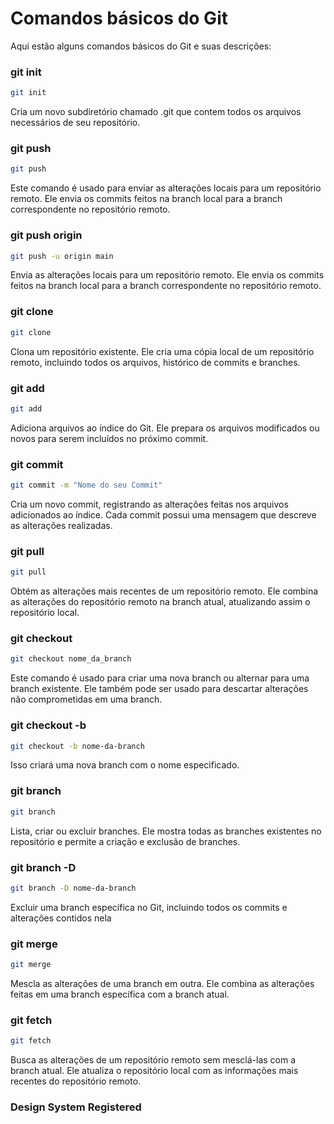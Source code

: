 # Comandos básicos do Git

Aqui estão alguns comandos básicos do Git e suas descrições:

### git init

```bash
git init
```
Cria um novo subdiretório chamado .git que contem todos os arquivos necessários de seu repositório.

### git push
```bash
git push
```
Este comando é usado para enviar as alterações locais para um repositório remoto. Ele envia os commits feitos na branch local para a branch correspondente no repositório remoto.

### git push origin <nome-da-branch>

```bash
git push -u origin main
```
Envia as alterações locais para um repositório remoto. Ele envia os commits feitos na branch local para a branch correspondente no repositório remoto.

### git clone

```bash
git clone
```
Clona um repositório existente. Ele cria uma cópia local de um repositório remoto, incluindo todos os arquivos, histórico de commits e branches.

### git add

```bash
git add
```

Adiciona arquivos ao índice do Git. Ele prepara os arquivos modificados ou novos para serem incluídos no próximo commit.

### git commit

```bash
git commit -m "Nome do seu Commit"
```
Cria um novo commit, registrando as alterações feitas nos arquivos adicionados ao índice. Cada commit possui uma mensagem que descreve as alterações realizadas.

### git pull

```bash
git pull
```
Obtém as alterações mais recentes de um repositório remoto. Ele combina as alterações do repositório remoto na branch atual, atualizando assim o repositório local.

### git checkout <nome-da-branch>

```bash
git checkout nome_da_branch
```
Este comando é usado para criar uma nova branch ou alternar para uma branch existente. Ele também pode ser usado para descartar alterações não comprometidas em uma branch.

### git checkout -b <nome-da-branch>

```bash
git checkout -b nome-da-branch
```
Isso criará uma nova branch com o nome especificado.

### git branch

```bash
git branch 
```
Lista, criar ou excluir branches. Ele mostra todas as branches existentes no repositório e permite a criação e exclusão de branches.

### git branch -D <nome-da-branch>

```bash
git branch -D nome-da-branch
```
Excluir uma branch específica no Git, incluindo todos os commits e alterações contidos nela

### git merge

```bash
git merge 
```
Mescla as alterações de uma branch em outra. Ele combina as alterações feitas em uma branch específica com a branch atual.

### git fetch

```bash
git fetch 
```
Busca as alterações de um repositório remoto sem mesclá-las com a branch atual. Ele atualiza o repositório local com as informações mais recentes do repositório remoto.


### Design System Registered